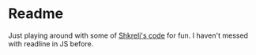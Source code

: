 # Readme

Just playing around with some of [Shkreli's code](https://github.com/martinshkreli/stocks) for fun. I haven't messed with readline in JS before.

